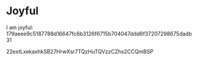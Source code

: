# Joyful

I am joyful: 179aeee9c5187788d16647fc6b3126f6715b704047ddd6f37207298675dadb31


22extLxekaxhkSB27HrwXsr7TQzHuTQVzzCZhs2CCQmBSP